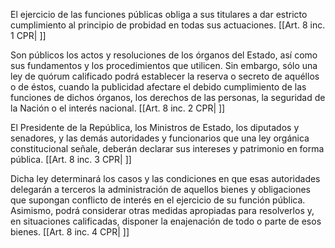 El ejercicio de las funciones públicas obliga a sus titulares a dar estricto cumplimiento al principio de probidad en todas sus actuaciones. [[Art. 8 inc. 1 CPR| ]]

Son públicos los actos y resoluciones de los órganos del Estado, así como sus fundamentos y los procedimientos que utilicen. Sin embargo, sólo una ley de quórum calificado podrá establecer la reserva o secreto de aquéllos o de éstos, cuando la publicidad afectare el debido cumplimiento de las funciones de dichos órganos, los derechos de las personas, la seguridad de la Nación o el interés nacional. [[Art. 8 inc. 2 CPR| ]]

El Presidente de la República, los Ministros de Estado, los diputados y senadores, y las demás autoridades y funcionarios que una ley orgánica constitucional señale, deberán declarar sus intereses y patrimonio en forma pública. [[Art. 8 inc. 3 CPR| ]]

Dicha ley determinará los casos y las condiciones en que esas autoridades delegarán a terceros la administración de aquellos bienes y obligaciones que supongan conflicto de interés en el ejercicio de su función pública. Asimismo, podrá considerar otras medidas apropiadas para resolverlos y, en situaciones calificadas, disponer la enajenación de todo o parte de esos bienes. [[Art. 8 inc. 4 CPR| ]]